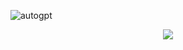 ![autogpt](https://user-images.githubusercontent.com/26815443/220186824-96a525aa-64c4-48a9-bfc1-693521fa74c6.png)

<div align="center">
  <img src="https://user-images.githubusercontent.com/26815443/220186824-96a525aa-64c4-48a9-bfc1-693521fa74c6.png" style="max-width: 50%;"/>
</div>
